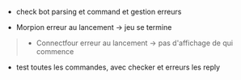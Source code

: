 - check bot parsing et command et gestion erreurs


- Morpion erreur au lancement -> jeu se termine

>- Connectfour erreur au lancement -> pas d'affichage de qui commence

- test toutes les commandes, avec checker et erreurs les reply


